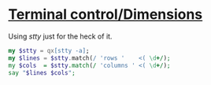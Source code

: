 [1]: https://rosettacode.org/wiki/Terminal_control/Dimensions

# [Terminal control/Dimensions][1]

Using *stty* just for the heck of it.

```raku
my $stty = qx[stty -a];
my $lines = $stty.match(/ 'rows '    <( \d+/);
my $cols  = $stty.match(/ 'columns ' <( \d+/);
say "$lines $cols";
```